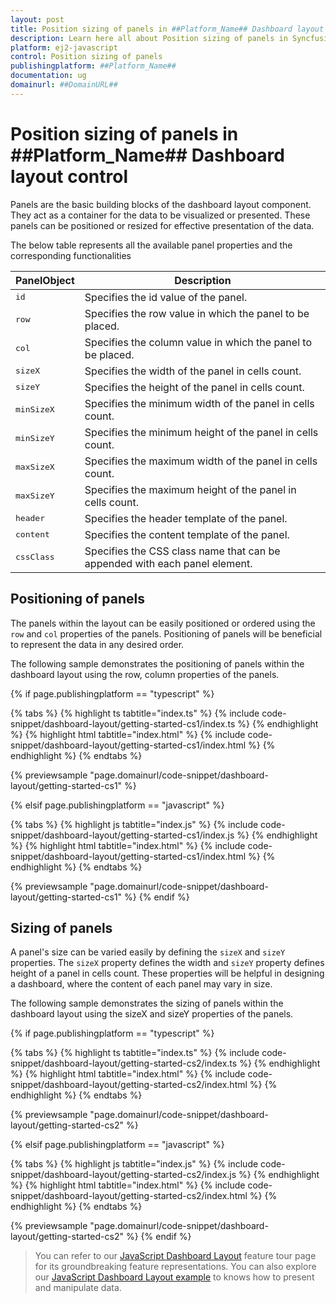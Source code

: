 ```yaml
---
layout: post
title: Position sizing of panels in ##Platform_Name## Dashboard layout control | Syncfusion
description: Learn here all about Position sizing of panels in Syncfusion ##Platform_Name## Dashboard layout control of Syncfusion Essential JS 2 and more.
platform: ej2-javascript
control: Position sizing of panels 
publishingplatform: ##Platform_Name##
documentation: ug
domainurl: ##DomainURL##
---
```


# Position sizing of panels in ##Platform_Name## Dashboard layout control

Panels are the basic building blocks of the dashboard layout component. They act as a container for the data to be visualized or presented. These panels can be positioned or resized for effective presentation of the data.

The below table represents all the available panel properties and the corresponding functionalities

| **PanelObject** | **Description** |
| --- | --- |
| <kbd>id</kbd> | Specifies the id value of the panel. |
| <kbd>row</kbd> | Specifies the row value in which the panel to be placed. |
| <kbd>col</kbd> | Specifies the column value in which the panel to be placed. |
| <kbd>sizeX</kbd> | Specifies the width of the panel in cells count. |
| <kbd>sizeY</kbd> | Specifies the height of the panel in cells count. |
| <kbd>minSizeX</kbd> |Specifies the minimum width of the panel in cells count. |
| <kbd>minSizeY</kbd> | Specifies the minimum height of the panel in cells count. |
| <kbd>maxSizeX</kbd> | Specifies the maximum width of the panel in cells count. |
| <kbd>maxSizeY</kbd> | Specifies the maximum height of the panel in cells count. |
| <kbd>header</kbd> | Specifies the header template of the panel. |
| <kbd>content</kbd> | Specifies the content template of the panel. |
| <kbd>cssClass</kbd> | Specifies the CSS class name that can be appended with each panel element.|

## Positioning of panels

The panels within the layout can be easily positioned or ordered using the `row` and `col` properties of the panels. Positioning of panels will be beneficial to represent the data in any desired order.

The following sample demonstrates the positioning of panels within the dashboard layout using the row, column properties of the panels.

{% if page.publishingplatform == "typescript" %}

 {% tabs %}
{% highlight ts tabtitle="index.ts" %}
{% include code-snippet/dashboard-layout/getting-started-cs1/index.ts %}
{% endhighlight %}
{% highlight html tabtitle="index.html" %}
{% include code-snippet/dashboard-layout/getting-started-cs1/index.html %}
{% endhighlight %}
{% endtabs %}
        
{% previewsample "page.domainurl/code-snippet/dashboard-layout/getting-started-cs1" %}

{% elsif page.publishingplatform == "javascript" %}

{% tabs %}
{% highlight js tabtitle="index.js" %}
{% include code-snippet/dashboard-layout/getting-started-cs1/index.js %}
{% endhighlight %}
{% highlight html tabtitle="index.html" %}
{% include code-snippet/dashboard-layout/getting-started-cs1/index.html %}
{% endhighlight %}
{% endtabs %}

{% previewsample "page.domainurl/code-snippet/dashboard-layout/getting-started-cs1" %}
{% endif %}

## Sizing of panels

A panel's size can be varied easily by defining the `sizeX` and `sizeY` properties. The `sizeX` property defines the width and `sizeY` property defines height of a panel in cells count. These properties will be helpful in designing a dashboard, where the content of each panel may vary in size.

The following sample demonstrates the sizing of panels within the dashboard layout using the sizeX and sizeY properties of the panels.

{% if page.publishingplatform == "typescript" %}

 {% tabs %}
{% highlight ts tabtitle="index.ts" %}
{% include code-snippet/dashboard-layout/getting-started-cs2/index.ts %}
{% endhighlight %}
{% highlight html tabtitle="index.html" %}
{% include code-snippet/dashboard-layout/getting-started-cs2/index.html %}
{% endhighlight %}
{% endtabs %}
        
{% previewsample "page.domainurl/code-snippet/dashboard-layout/getting-started-cs2" %}

{% elsif page.publishingplatform == "javascript" %}

{% tabs %}
{% highlight js tabtitle="index.js" %}
{% include code-snippet/dashboard-layout/getting-started-cs2/index.js %}
{% endhighlight %}
{% highlight html tabtitle="index.html" %}
{% include code-snippet/dashboard-layout/getting-started-cs2/index.html %}
{% endhighlight %}
{% endtabs %}

{% previewsample "page.domainurl/code-snippet/dashboard-layout/getting-started-cs2" %}
{% endif %}

> You can refer to our [JavaScript Dashboard Layout](https://www.syncfusion.com/javascript-ui-controls/js-dashboard-layout) feature tour page for its groundbreaking feature representations. You can also explore our [JavaScript Dashboard Layout example](https://ej2.syncfusion.com/demos/#/material/dashboard-layout/default.html) to knows how to present and manipulate data.